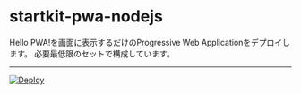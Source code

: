 # startkit-pwa-nodejs
Hello PWA!を画面に表示するだけのProgressive Web Applicationをデプロイします。 必要最低限のセットで構成しています。
***
[![Deploy](https://www.herokucdn.com/deploy/button.png)](https://heroku.com/deploy?template=https://github.com/H-Ogura/startkit-pwa-nodejs)